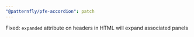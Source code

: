 ```yaml
---
"@patternfly/pfe-accordion": patch
---
```


Fixed: `expanded` attribute on headers in HTML will expand associated panels
